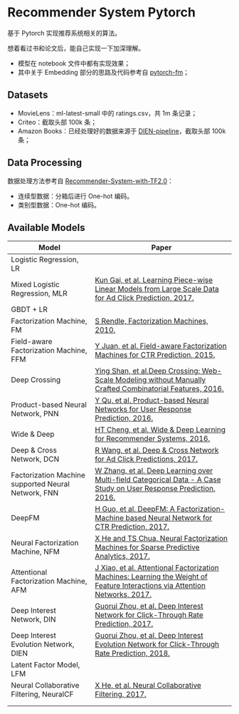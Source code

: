 # Recommender System Pytorch
基于 Pytorch 实现推荐系统相关的算法。

想着看过书和论文后，能自己实现一下加深理解。



- 模型在 notebook 文件中都有实现效果；
- 其中关于 Embedding 部分的思路及代码参考自 [pytorch-fm](https://github.com/rixwew/pytorch-fm)；



## Datasets

- MovieLens：ml-latest-small 中的 ratings.csv，共 1m 条记录；
- Criteo：截取头部 100k 条；
- Amazon Books：已经处理好的数据来源于 [DIEN-pipeline](https://github.com/kupuSs/DIEN-pipline)，截取头部 100k 条；

## Data Processing

数据处理方法参考自 [Recommender-System-with-TF2.0](https://github.com/ZiyaoGeng/Recommender-System-with-TF2.0)：

- 连续型数据：分箱后进行 One-hot 编码。
- 类别型数据：One-hot 编码。



## Available Models

| Model                                               | Paper                                                        |
| --------------------------------------------------- | ------------------------------------------------------------ |
| Logistic Regression, LR                             |                                                              |
| Mixed Logistic Regression, MLR                      | [Kun Gai, et al. Learning Piece-wise Linear Models from Large Scale Data for Ad Click Prediction, 2017.](https://arxiv.org/abs/1704.05194) |
| GBDT + LR                                           |                                                              |
| Factorization Machine, FM                           | [S Rendle, Factorization Machines, 2010.](https://www.csie.ntu.edu.tw/~b97053/paper/Rendle2010FM.pdf) |
| Field-aware Factorization Machine, FFM              | [ Y Juan, et al. Field-aware Factorization Machines for CTR Prediction, 2015.](https://www.csie.ntu.edu.tw/~cjlin/papers/ffm.pdf) |
| Deep Crossing                                       | [Ying Shan, et al.Deep Crossing: Web-Scale Modeling without Manually Crafted Combinatorial Features, 2016.](http://www.kdd.org/kdd2016/papers/files/adf0975-shanA.pdf) |
| Product-based Neural Network, PNN                   | [Y Qu, et al. Product-based Neural Networks for User Response Prediction, 2016.](https://arxiv.org/abs/1611.00144) |
| Wide & Deep                                         | [HT Cheng, et al. Wide & Deep Learning for Recommender Systems, 2016.](https://arxiv.org/abs/1606.07792) |
| Deep & Cross Network, DCN                           | [R Wang, et al. Deep & Cross Network for Ad Click Predictions, 2017.](https://arxiv.org/abs/1708.05123) |
| Factorization Machine supported Neural Network, FNN | [W Zhang, et al. Deep Learning over Multi-field Categorical Data - A Case Study on User Response Prediction, 2016.](https://arxiv.org/abs/1601.02376) |
| DeepFM                                              | [H Guo, et al. DeepFM: A Factorization-Machine based Neural Network for CTR Prediction, 2017.](https://arxiv.org/abs/1703.04247) |
| Neural Factorization Machine, NFM                   | [X He and TS Chua, Neural Factorization Machines for Sparse Predictive Analytics, 2017.](https://arxiv.org/abs/1708.05027) |
| Attentional Factorization Machine, AFM              | [J Xiao, et al. Attentional Factorization Machines: Learning the Weight of Feature Interactions via Attention Networks, 2017.](https://arxiv.org/abs/1708.04617) |
| Deep Interest Network, DIN                          | [Guorui Zhou, et al. Deep Interest Network for Click-Through Rate Prediction, 2017.](https://arxiv.org/abs/1706.06978) |
| Deep Interest Evolution Network, DIEN               | [Guorui Zhou, et al. Deep Interest Evolution Network for Click-Through Rate Prediction, 2018.](https://arxiv.org/abs/1809.03672) |
| Latent Factor Model, LFM                            |                                                              |
| Neural Collaborative Filtering, NeuralCF            | [X He, et al. Neural Collaborative Filtering, 2017.](https://arxiv.org/abs/1708.05031) |
|                                                     |                                                              |
|                                                     |                                                              |

